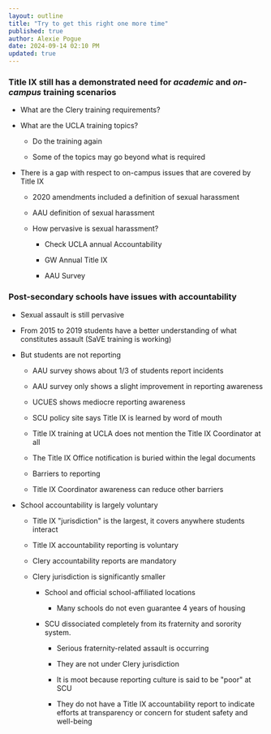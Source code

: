 ```yaml
---
layout: outline
title: "Try to get this right one more time"
published: true
author: Alexie Pogue
date: 2024-09-14 02:10 PM
updated: true
---
```



### Title IX still has a demonstrated need for *academic* and *on-campus* training scenarios 

- What are the Clery training requirements?

- What are the UCLA training topics?

	- Do the training again

	- Some of the topics may go beyond what is required

- There is a gap with respect to on-campus issues that are covered by Title IX

	- 2020 amendments included a definition of sexual harassment 

	- AAU definition of sexual harassment 

	- How pervasive is sexual harassment?

		- Check UCLA annual Accountability 

		- GW Annual Title IX

		- AAU Survey 

### Post-secondary schools have issues with accountability 

- Sexual assault is still pervasive 

- From 2015 to 2019 students have a better understanding of what constitutes assault (SaVE training is working)

- But students are not reporting 

	- AAU survey shows about 1/3 of students report incidents

	- AAU survey only shows a slight improvement in reporting awareness

	- UCUES shows mediocre reporting awareness

	- SCU policy site says Title IX is learned by word of mouth

	- Title IX training at UCLA does not mention the Title IX Coordinator at all 

	- The Title IX Office notification is buried within the legal documents

	- Barriers to reporting

	- Title IX Coordinator awareness can reduce other barriers

- School accountability is largely voluntary

	- Title IX "jurisdiction" is the largest, it covers anywhere students interact

	- Title IX accountability reporting is voluntary

	- Clery accountability reports are mandatory 

	- Clery jurisdiction is significantly smaller 

		- School and official school-affiliated locations

			- Many schools do not even guarantee 4 years of housing 

		- SCU dissociated completely from its fraternity and sorority system. 

			- Serious fraternity-related assault is occurring 

			- They are not under Clery jurisdiction 

			- It is moot because reporting culture is said to be "poor" at SCU

			- They do not have a Title IX accountability report to indicate efforts at transparency or concern for student safety and well-being 